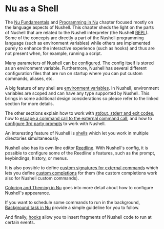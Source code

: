 # Nu as a Shell

The [Nu Fundamentals](nu_fundamentals.md) and [Programming in Nu](programming_in_nu.md) chapter focused mostly on the language aspects of Nushell.
This chapter sheds the light on the parts of Nushell that are related to the Nushell interpreter (the Nushell [REPL](https://en.wikipedia.org/wiki/Read%E2%80%93eval%E2%80%93print_loop)).
Some of the concepts are directly a part of the Nushell programming language (such as environment variables) while others are implemented purely to enhance the interactive experience (such as hooks) and thus are not present when, for example, running a script.

Many parameters of Nushell can be [configured](configuration.md).
The config itself is stored as an environment variable.
Furthermore, Nushell has several different configuration files that are run on startup where you can put custom commands, aliases, etc.

A big feature of any shell are [environment variables](environment.md).
In Nushell, environment variables are scoped and can have any type supported by Nushell.
This brings in some additional design considerations so please refer to the linked section for more details.

The other sections explain how to work with [stdout, stderr and exit codes](stdout_stderr_exit_codes.md), how to [escape a command call to the external command call](escaping.md), and how to [configure 3rd party prompts](3rdpartyprompts.md) to work with Nushell.

An interesting feature of Nushell is [shells](shells_in_shells.md) which let you work in multiple directories simultaneously.

Nushell also has its own line editor [Reedline](line_editor.md).
With Nushell's config, it is possible to configure some of the Reedline's features, such as the prompt, keybindings, history, or menus.

It is also possible to define [custom signatures for external commands](externs.md) which lets you define [custom completions](custom_completions.md) for them (the custom completions work also for Nushell custom commands).

[Coloring and Theming in Nu](coloring_and_theming.md) goes into more detail about how to configure Nushell's appearance.

If you want to schedule some commands to run in the background, [Background task in Nu](background_task.md) provide a simple guideline for you to follow.

And finally, [hooks](hooks.md) allow you to insert fragments of Nushell code to run at certain events.
